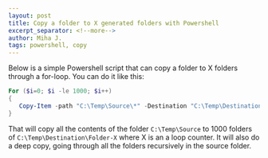 ```yaml
---
layout: post
title: Copy a folder to X generated folders with Powershell
excerpt_separator: <!--more-->
author: Miha J.
tags: powershell, copy
---
```


Below is a simple Powershell script that can copy a folder to X folders through a for-loop. You can do it like this:

```powershell
For ($i=0; $i -le 1000; $i++)
{
   Copy-Item -path "C:\Temp\Source\*" -Destination "C:\Temp\Destination\Folder-$($i)" -Force -Recurse
}
```

That will copy all the contents of the folder `C:\Temp\Source` to 1000 folders of `C:\Temp\Destination\Folder-X` where X is an a loop counter.
It will also do a deep copy, going through all the folders recursively in the source folder.